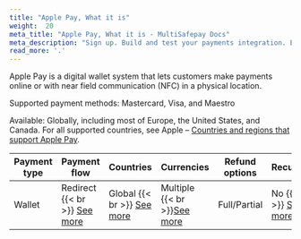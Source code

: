 ```yaml
---
title: "Apple Pay, What it is"
weight:  20
meta_title: "Apple Pay, What it is - MultiSafepay Docs"
meta_description: "Sign up. Build and test your payments integration. Explore our products and services. Use our API Reference, SDKs, and wrappers. Get support."
read_more: '.'
---
```


Apple Pay is a digital wallet system that lets customers make payments online or with near field communication (NFC) in a physical location. 

Supported payment methods: Mastercard, Visa, and Maestro

Available: Globally, including most of Europe, the United States, and Canada. For all supported countries, see Apple&nbsp;–&nbsp;[Countries and regions that support Apple Pay](https://support.apple.com/en-us/HT207957).

| Payment type   | Payment flow     | Countries | Currencies | Refund options  | Recurring   | Chargebacks   |
|----------------|-------------------|-----------|------------|------------------|------------|---------------|
|Wallet|Redirect {{< br >}} [See more](https://docs.multisafepay.com/faq/api/difference-between-direct-and-redirect) |Global {{< br >}} [See more](https://support.apple.com/en-us/HT207957)| Multiple {{< br >}}[See more](https://support.apple.com/en-us/HT207957)|Full/Partial|No {{< br >}} [See more](https://docs.multisafepay.com/tools/recurring-payments)|Yes {{< br >}} [See more](https://docs.multisafepay.com/faq/chargebacks)|